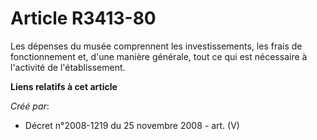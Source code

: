 # Article R3413-80

Les dépenses du musée comprennent les investissements, les frais de fonctionnement et, d'une manière générale, tout ce qui
est nécessaire à l'activité de l'établissement.

**Liens relatifs à cet article**

_Créé par_:

  - Décret n°2008-1219 du 25 novembre 2008 - art. (V)
